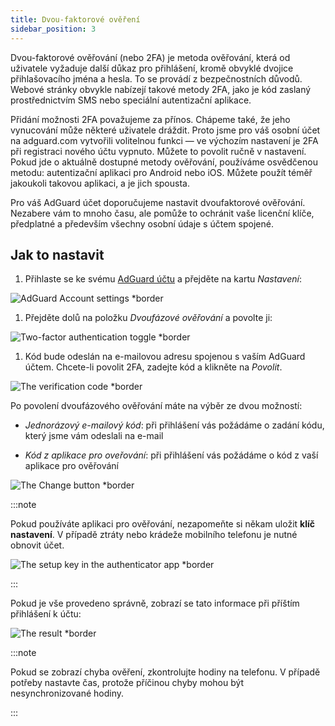 ```yaml
---
title: Dvou-faktorové ověření
sidebar_position: 3
---
```


Dvou-faktorové ověřování (nebo 2FA) je metoda ověřování, která od uživatele vyžaduje další důkaz pro přihlášení, kromě obvyklé dvojice přihlašovacího jména a hesla. To se provádí z bezpečnostních důvodů. Webové stránky obvykle nabízejí takové metody 2FA, jako je kód zaslaný prostřednictvím SMS nebo speciální autentizační aplikace.

Přidání možnosti 2FA považujeme za přínos. Chápeme také, že jeho vynucování může některé uživatele dráždit. Proto jsme pro váš osobní účet na adguard.com vytvořili volitelnou funkci — ve výchozím nastavení je 2FA při registraci nového účtu vypnuto. Můžete to povolit ručně v nastavení. Pokud jde o aktuálně dostupné metody ověřování, používáme osvědčenou metodu: autentizační aplikaci pro Android nebo iOS. Můžete použít téměř jakoukoli takovou aplikaci, a je jich spousta.

Pro váš AdGuard účet doporučujeme nastavit dvoufaktorové ověřování. Nezabere vám to mnoho času, ale pomůže to ochránit vaše licenční klíče, předplatné a především všechny osobní údaje s účtem spojené.

## Jak to nastavit

1. Přihlaste se ke svému [AdGuard účtu](https://auth.adguard.com/login.html) a přejděte na kartu *Nastavení*:

 ![AdGuard Account settings *border](https://cdn.adtidy.org/content/kb/ad_blocker/general/2fa_1.png)

1. Přejděte dolů na položku *Dvoufázové ověřování* a povolte ji:

 ![Two-factor authentication toggle *border](https://cdn.adtidy.org/content/kb/ad_blocker/general/2fa_2.png)

1. Kód bude odeslán na e-mailovou adresu spojenou s vaším AdGuard účtem. Chcete-li povolit 2FA, zadejte kód a klikněte na *Povolit*.

 ![The verification code *border](https://cdn.adtidy.org/content/kb/ad_blocker/general/2fa_3.png?)

Po povolení dvoufázového ověřování máte na výběr ze dvou možností:

- *Jednorázový e-mailový kód*: při přihlášení vás požádáme o zadání kódu, který jsme vám odeslali na e-mail

- *Kód z aplikace pro oveřování*: při přihlášení vás požádáme o kód z vaší aplikace pro ověřování

![The Change button *border](https://cdn.adtidy.org/content/kb/ad_blocker/general/2fa_4.png)

:::note

Pokud používáte aplikaci pro ověřování, nezapomeňte si někam uložit **klíč nastavení**. V případě ztráty nebo krádeže mobilního telefonu je nutné obnovit účet.

![The setup key in the authenticator app *border](https://cdn.adtidy.org/content/kb/ad_blocker/general/setup_key.png)

:::

Pokud je vše provedeno správně, zobrazí se tato informace při příštím přihlášení k účtu:

![The result *border](https://cdn.adtidy.org/content/kb/ad_blocker/general/2fa_5.png)

:::note

Pokud se zobrazí chyba ověření, zkontrolujte hodiny na telefonu. V případě potřeby nastavte čas, protože příčinou chyby mohou být nesynchronizované hodiny.

:::

